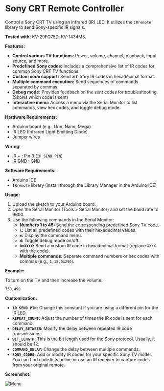 # Sony CRT Remote Controller

Control a Sony CRT TV using an infrared (IR) LED. It utilizes the `IRremote` library to send Sony-specific IR signals.

**Tested with:** KV-29FQ75D, KV-1434M3.

**Features:**

-   **Control various TV functions:** Power, volume, channel, playback, input source, and more.
-   **Predefined Sony codes:** Includes a comprehensive list of IR codes for common Sony CRT TV functions.
-   **Custom code support:** Send arbitrary IR codes in hexadecimal format.
-   **Multiple command execution:** Send sequences of commands separated by commas.
-   **Debug mode:** Provides feedback on the sent codes for troubleshooting. (Shows which code is sent)
-   **Interactive menu:** Access a menu via the Serial Monitor to list commands, view hex codes, and toggle debug mode.

**Hardware Requirements:**

-   Arduino board (e.g., Uno, Nano, Mega)
-   IR LED (Infrared Light Emitting Diode)
-   Jumper wires

**Wiring:**

-   IR + : Pin 3 (`IR_SEND_PIN`)
-   IR GND : GND

**Software Requirements:**

-   Arduino IDE
-   `IRremote` library (Install through the Library Manager in the Arduino IDE)

**Usage:**

1.  Upload the sketch to your Arduino board.
2.  Open the Serial Monitor (Tools > Serial Monitor) and set the baud rate to 9600.
3.  Use the following commands in the Serial Monitor:
    -   **Numbers 1 to 45:** Send the corresponding predefined Sony TV code.
    -   **`l`:** List all predefined codes with their hexadecimal values.
    -   **`m`:** Display the command menu.
    -   **`d`:** Toggle debug mode on/off.
    -   **`0xXXXX`:** Send a custom IR code in hexadecimal format (replace `XXXX` with the code).
    -   **Multiple commands:** Separate command numbers or hex codes with commas (e.g., `1,18,0x290`).

**Example:**

To turn on the TV and then increase the volume:

```
750,490 

```

**Customization:**

-   **`IR_SEND_PIN`:** Change this constant if you are using a different pin for the IR LED.
-   **`REPEAT_COUNT`:** Adjust the number of times the IR code is sent for each command.
-   **`DELAY_BETWEEN`:** Modify the delay between repeated IR code transmissions.
-   **`BIT_LENGTH`:** This is the bit length used for the Sony protocol. Usually, it should be 12.
-   **`COMMAND_DELAY`:** Change the delay between multiple commands.
-   **`SONY_CODES`:** Add or modify IR codes for your specific Sony TV model. You can find code lists online or use an IR receiver to capture codes from your original remote.

**Screenshot:**
  

  

![Menu](https://github.com/user-attachments/assets/d3661e12-ef58-4178-915b-4c4eb8427eb1)
